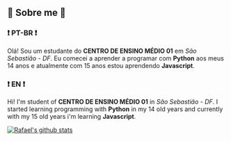 ## :rocket: Sobre me :rocket:
### :exclamation: PT-BR :exclamation:
Olá! Sou um estudante do __CENTRO DE ENSINO MÉDIO 01__ em _São Sebastião - DF_. Eu comecei a aprender a programar com **Python** aos meus 14 anos e atualmente com 15 anos estou aprendendo **Javascript**.

### :exclamation: EN :exclamation:
Hi! I'm student of __CENTRO DE ENSINO MÉDIO 01__ in _São Sebastião - DF_. I started learning programming with **Python** in my 14 old years and currently with my 15 old years i'm learning **Javascript**.

<!-- ❔❔❔❔ means username in below README.md -->
<!-- Also feel free to update second URL to any URL -->
[![Rafael's github stats](https://github-readme-stats.vercel.app/api?username=IIShadowGII&count_private=true&include_all_commits=true&theme=radical)](https://google.com)
